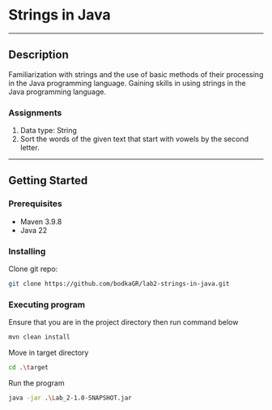 # Strings in Java

---

## Description

Familiarization with strings and the use of basic methods of their processing in the Java programming language. 
Gaining skills in using strings in the Java programming language.

### Assignments

1. Data type: String
2. Sort the words of the given text that start with vowels by the second letter.

---

## Getting Started

### Prerequisites

- Maven 3.9.8
- Java 22

### Installing

Clone git repo:
```bash
git clone https://github.com/bodkaGR/lab2-strings-in-java.git
```

### Executing program

Ensure that you are in the project directory then run command below

```bash
mvn clean install
```

Move in target directory

```bash
cd .\target
```

Run the program

```bash
java -jar .\Lab_2-1.0-SNAPSHOT.jar
```



